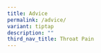 ```yaml
---
title: Advice
permalink: /advice/
variant: tiptap
description: ""
third_nav_title: Throat Pain
---
```

<p></p>
